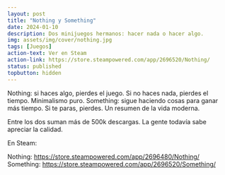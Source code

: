 ```yaml
---
layout: post
title: "Nothing y Something"
date: 2024-01-10
description: Dos minijuegos hermanos: hacer nada o hacer algo.
img: assets/img/cover/nothing.jpg
tags: [Juegos]
action-text: Ver en Steam
action-link: https://store.steampowered.com/app/2696520/Nothing/
status: published
topbutton: hidden
---
```


Nothing: si haces algo, pierdes el juego. Si no haces nada, pierdes el tiempo. Minimalismo puro.
Something: sigue haciendo cosas para ganar más tiempo. Si te paras, pierdes. Un resumen de la vida moderna.

Entre los dos suman más de 500k descargas. La gente todavía sabe apreciar la calidad.

En Steam:

Nothing: https://store.steampowered.com/app/2696480/Nothing/
Something: https://store.steampowered.com/app/2696520/Something/



